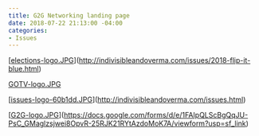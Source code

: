 ```yaml
---
title: G2G Networking landing page
date: 2018-07-22 21:13:00 -04:00
categories:
- Issues
---
```


[[elections-logo.JPG](/uploads/elections-logo.JPG)](http://indivisibleandoverma.com/issues/2018-flip-it-blue.html)

[GOTV-logo.JPG](/uploads/GOTV-logo.JPG)

[[issues-logo-60b1dd.JPG](/uploads/issues-logo-60b1dd.JPG)](http://indivisibleandoverma.com/issues.html)

[[G2G-logo.JPG](/uploads/G2G-logo.JPG)](https://docs.google.com/forms/d/e/1FAIpQLScBgQqJU-PsC_GMaglzsjwei8OpvR-25RJK21RYtAzdoMoK7A/viewform?usp=sf_link)